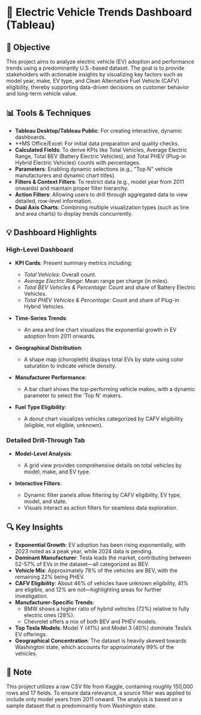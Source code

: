 # 🚗 Electric Vehicle Trends Dashboard (Tableau)

## 🎯 Objective
This project aims to analyze electric vehicle (EV) adoption and performance trends using a predominantly U.S.-based dataset. The goal is to provide stakeholders with actionable insights by visualizing key factors such as model year, make, EV type, and Clean Alternative Fuel Vehicle (CAFV) eligibility, thereby supporting data-driven decisions on customer behavior and long-term vehicle value.

## 📊 Tools & Techniques
- **Tableau Desktop/Tableau Public**: For creating interactive, dynamic dashboards.
- **MS Office/Excel: For initial data preparation and quality checks.
- **Calculated Fields**: To derive KPIs like Total Vehicles, Average Electric Range, Total BEV (Battery Electric Vehicles), and Total PHEV (Plug-in Hybrid Electric Vehicles) counts with percentages.
- **Parameters**: Enabling dynamic selections (e.g., "Top N" vehicle manufacturers and dynamic chart titles).
- **Filters & Context Filters**: To restrict data (e.g., model year from 2011 onwards) and maintain proper filter hierarchy.
- **Action Filters**: Allowing users to drill through aggregated data to view detailed, row-level information.
- **Dual Axis Charts**: Combining multiple visualization types (such as line and area charts) to display trends concurrently.

## 💡 Dashboard Highlights

### High-Level Dashboard
- **KPI Cards**: Present summary metrics including:
  - *Total Vehicles*: Overall count.
  - *Average Electric Range*: Mean range per charge (in miles).
  - *Total BEV Vehicles & Percentage*: Count and share of Battery Electric Vehicles.
  - *Total PHEV Vehicles & Percentage*: Count and share of Plug-in Hybrid Vehicles.
  
- **Time-Series Trends**:
  - An area and line chart visualizes the exponential growth in EV adoption from 2011 onwards.
  
- **Geographical Distribution**:
  - A shape map (choropleth) displays total EVs by state using color saturation to indicate vehicle density.
  
- **Manufacturer Performance**:
  - A bar chart shows the top-performing vehicle makes, with a dynamic parameter to select the 'Top N' makers.
  
- **Fuel Type Eligibility**:
  - A donut chart visualizes vehicles categorized by CAFV eligibility (eligible, not eligible, unknown).

### Detailed Drill-Through Tab
- **Model-Level Analysis**:
  - A grid view provides comprehensive details on total vehicles by model, make, and EV type.
  
- **Interactive Filters**:
  - Dynamic filter panels allow filtering by CAFV eligibility, EV type, model, and state.
  - Visuals interact as action filters for seamless data exploration.

## 🔍 Key Insights
- **Exponential Growth**: EV adoption has been rising exponentially, with 2023 noted as a peak year, while 2024 data is pending.
- **Dominant Manufacturer**: Tesla leads the market, contributing between 52-57% of EVs in the dataset—all categorized as BEV.
- **Vehicle Mix**: Approximately 78% of the vehicles are BEV, with the remaining 22% being PHEV.
- **CAFV Eligibility**: About 46% of vehicles have unknown eligibility, 41% are eligible, and 12% are not—highlighting areas for further investigation.
- **Manufacturer-Specific Trends**: 
  - BMW shows a higher ratio of hybrid vehicles (72%) relative to fully electric ones (28%).
  - Chevrolet offers a mix of both BEV and PHEV models.
- **Top Tesla Models**: Model Y (41%) and Model 3 (40%) dominate Tesla’s EV offerings.
- **Geographical Concentration**: The dataset is heavily skewed towards Washington state, which accounts for approximately 99% of the vehicles.

## 📎 Note
This project utilizes a raw CSV file from Kaggle, containing roughly 150,000 rows and 17 fields. To ensure data relevance, a source filter was applied to include only model years from 2011 onward. The analysis is based on a sample dataset that is predominantly from Washington state.
